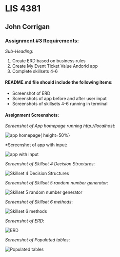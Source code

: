 # LIS 4381

## John Corrigan

### Assignment #3 Requirements:

*Sub-Heading:*

1. Create ERD based on business rules
2. Create My Event Ticket Value Andorid app
3. Complete skillsets 4-6

#### README.md file should include the following items:

* Screenshot of ERD
* Screenshots of app before and after user input
* Screenshots of skillsets 4-6 running in terminal


#### Assignment Screenshots:

*Screenshot of App homepage running http://localhost*:

![app homepage](img/app1.png){ height=50%}

*Screenshot of app with input:

![app with input](img/app2.png)

*Screenshot of Skillset 4 Decision Structures*:

![Skillset 4 Decision Structures](img/ss4_ss.png)

*Screenshot of Skillset 5 random number generator*:

![Skillset 5 random number generator](img/ss5_ss.png)

*Screenshot of Skillset 6 methods*:

![Skillset 6 methods](img/ss6_ss.png)

*Screenshot of ERD*:

![ERD](img/erd_ss.png)

*Screenshot of Populated tables*:

![Populated tables](img/populated_tables.png)